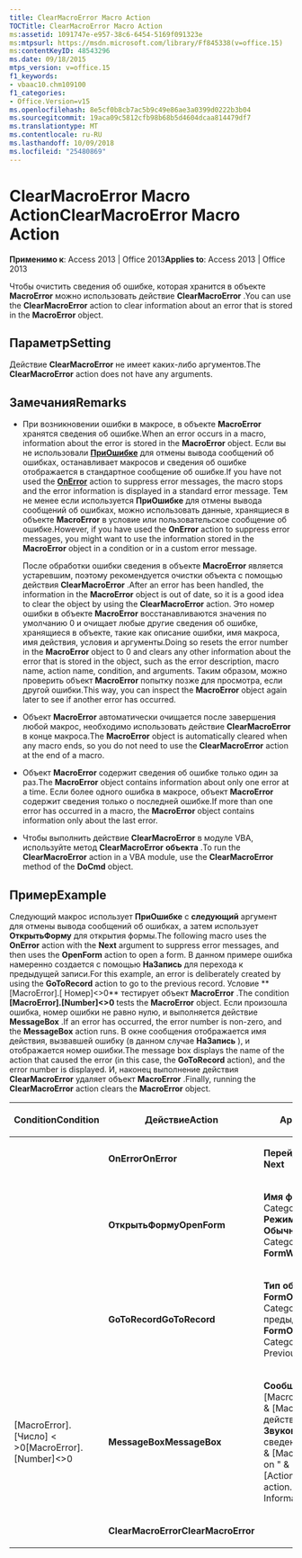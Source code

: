 ```yaml
---
title: ClearMacroError Macro Action
TOCTitle: ClearMacroError Macro Action
ms:assetid: 1091747e-e957-38c6-6454-5169f091323e
ms:mtpsurl: https://msdn.microsoft.com/library/Ff845338(v=office.15)
ms:contentKeyID: 48543296
ms.date: 09/18/2015
mtps_version: v=office.15
f1_keywords:
- vbaac10.chm109100
f1_categories:
- Office.Version=v15
ms.openlocfilehash: 8e5cf0b8cb7ac5b9c49e86ae3a0399d0222b3b04
ms.sourcegitcommit: 19aca09c5812cfb98b68b5d4604dcaa814479df7
ms.translationtype: MT
ms.contentlocale: ru-RU
ms.lasthandoff: 10/09/2018
ms.locfileid: "25480869"
---
```

# <a name="clearmacroerror-macro-action"></a><span data-ttu-id="734ce-102">ClearMacroError Macro Action</span><span class="sxs-lookup"><span data-stu-id="734ce-102">ClearMacroError Macro Action</span></span>


<span data-ttu-id="734ce-103">**Применимо к**: Access 2013 | Office 2013</span><span class="sxs-lookup"><span data-stu-id="734ce-103">**Applies to**: Access 2013 | Office 2013</span></span>


<span data-ttu-id="734ce-104">Чтобы очистить сведения об ошибке, которая хранится в объекте **MacroError** можно использовать действие **ClearMacroError** .</span><span class="sxs-lookup"><span data-stu-id="734ce-104">You can use the **ClearMacroError** action to clear information about an error that is stored in the **MacroError** object.</span></span>

## <a name="setting"></a><span data-ttu-id="734ce-105">Параметр</span><span class="sxs-lookup"><span data-stu-id="734ce-105">Setting</span></span>

<span data-ttu-id="734ce-106">Действие **ClearMacroError** не имеет каких-либо аргументов.</span><span class="sxs-lookup"><span data-stu-id="734ce-106">The **ClearMacroError** action does not have any arguments.</span></span>

## <a name="remarks"></a><span data-ttu-id="734ce-107">Замечания</span><span class="sxs-lookup"><span data-stu-id="734ce-107">Remarks</span></span>

  - <span data-ttu-id="734ce-108">При возникновении ошибки в макросе, в объекте **MacroError** хранятся сведения об ошибке.</span><span class="sxs-lookup"><span data-stu-id="734ce-108">When an error occurs in a macro, information about the error is stored in the **MacroError** object.</span></span> <span data-ttu-id="734ce-109">Если вы не использовали **[ПриОшибке](onerror-macro-action.md)** для отмены вывода сообщений об ошибках, останавливает макросов и сведения об ошибке отображается в стандартное сообщение об ошибке.</span><span class="sxs-lookup"><span data-stu-id="734ce-109">If you have not used the **[OnError](onerror-macro-action.md)** action to suppress error messages, the macro stops and the error information is displayed in a standard error message.</span></span> <span data-ttu-id="734ce-110">Тем не менее если используется **ПриОшибке** для отмены вывода сообщений об ошибках, можно использовать данные, хранящиеся в объекте **MacroError** в условие или пользовательское сообщение об ошибке.</span><span class="sxs-lookup"><span data-stu-id="734ce-110">However, if you have used the **OnError** action to suppress error messages, you might want to use the information stored in the **MacroError** object in a condition or in a custom error message.</span></span>
    
    <span data-ttu-id="734ce-111">После обработки ошибки сведения в объекте **MacroError** является устаревшим, поэтому рекомендуется очистки объекта с помощью действия **ClearMacroError** .</span><span class="sxs-lookup"><span data-stu-id="734ce-111">After an error has been handled, the information in the **MacroError** object is out of date, so it is a good idea to clear the object by using the **ClearMacroError** action.</span></span> <span data-ttu-id="734ce-112">Это номер ошибки в объекте **MacroError** восстанавливаются значения по умолчанию 0 и очищает любые другие сведения об ошибке, хранящиеся в объекте, такие как описание ошибки, имя макроса, имя действия, условия и аргументы.</span><span class="sxs-lookup"><span data-stu-id="734ce-112">Doing so resets the error number in the **MacroError** object to 0 and clears any other information about the error that is stored in the object, such as the error description, macro name, action name, condition, and arguments.</span></span> <span data-ttu-id="734ce-113">Таким образом, можно проверить объект **MacroError** попытку позже для просмотра, если другой ошибки.</span><span class="sxs-lookup"><span data-stu-id="734ce-113">This way, you can inspect the **MacroError** object again later to see if another error has occurred.</span></span>

  - <span data-ttu-id="734ce-114">Объект **MacroError** автоматически очищается после завершения любой макрос, необходимо использовать действие **ClearMacroError** в конце макроса.</span><span class="sxs-lookup"><span data-stu-id="734ce-114">The **MacroError** object is automatically cleared when any macro ends, so you do not need to use the **ClearMacroError** action at the end of a macro.</span></span>

  - <span data-ttu-id="734ce-115">Объект **MacroError** содержит сведения об ошибке только один за раз.</span><span class="sxs-lookup"><span data-stu-id="734ce-115">The **MacroError** object contains information about only one error at a time.</span></span> <span data-ttu-id="734ce-116">Если более одного ошибка в макросе, объект **MacroError** содержит сведения только о последней ошибке.</span><span class="sxs-lookup"><span data-stu-id="734ce-116">If more than one error has occurred in a macro, the **MacroError** object contains information only about the last error.</span></span>

  - <span data-ttu-id="734ce-117">Чтобы выполнить действие **ClearMacroError** в модуле VBA, используйте метод **ClearMacroError** **объекта** .</span><span class="sxs-lookup"><span data-stu-id="734ce-117">To run the **ClearMacroError** action in a VBA module, use the **ClearMacroError** method of the **DoCmd** object.</span></span>

## <a name="example"></a><span data-ttu-id="734ce-118">Пример</span><span class="sxs-lookup"><span data-stu-id="734ce-118">Example</span></span>

<span data-ttu-id="734ce-119">Следующий макрос использует **ПриОшибке** с **следующий** аргумент для отмены вывода сообщений об ошибках, а затем использует **ОткрытьФорму** для открытия формы.</span><span class="sxs-lookup"><span data-stu-id="734ce-119">The following macro uses the **OnError** action with the **Next** argument to suppress error messages, and then uses the **OpenForm** action to open a form.</span></span> <span data-ttu-id="734ce-120">В данном примере ошибка намеренно создается с помощью **НаЗапись** для перехода к предыдущей записи.</span><span class="sxs-lookup"><span data-stu-id="734ce-120">For this example, an error is deliberately created by using the **GoToRecord** action to go to the previous record.</span></span> <span data-ttu-id="734ce-121">Условие \*\* \[MacroError\].\[ Номер\]\<\>0\*\* тестирует объект **MacroError** .</span><span class="sxs-lookup"><span data-stu-id="734ce-121">The condition **\[MacroError\].\[Number\]\<\>0** tests the **MacroError** object.</span></span> <span data-ttu-id="734ce-122">Если произошла ошибка, номер ошибки не равно нулю, и выполняется действие **MessageBox** .</span><span class="sxs-lookup"><span data-stu-id="734ce-122">If an error has occurred, the error number is non-zero, and the **MessageBox** action runs.</span></span> <span data-ttu-id="734ce-123">В окне сообщения отображается имя действия, вызвавшей ошибку (в данном случае **НаЗапись** ), и отображается номер ошибки.</span><span class="sxs-lookup"><span data-stu-id="734ce-123">The message box displays the name of the action that caused the error (in this case, the **GoToRecord** action), and the error number is displayed.</span></span> <span data-ttu-id="734ce-124">И, наконец выполнение действия **ClearMacroError** удаляет объект **MacroError** .</span><span class="sxs-lookup"><span data-stu-id="734ce-124">Finally, running the **ClearMacroError** action clears the **MacroError** object.</span></span>

<table>
<colgroup>
<col style="width: 33%" />
<col style="width: 33%" />
<col style="width: 33%" />
</colgroup>
<thead>
<tr class="header">
<th><p><span data-ttu-id="734ce-125">Condition</span><span class="sxs-lookup"><span data-stu-id="734ce-125">Condition</span></span></p></th>
<th><p><span data-ttu-id="734ce-126">Действие</span><span class="sxs-lookup"><span data-stu-id="734ce-126">Action</span></span></p></th>
<th><p><span data-ttu-id="734ce-127">Аргументы</span><span class="sxs-lookup"><span data-stu-id="734ce-127">Arguments</span></span></p></th>
</tr>
</thead>
<tbody>
<tr class="odd">
<td><p></p></td>
<td><p><span data-ttu-id="734ce-128"><strong>OnError</strong></span><span class="sxs-lookup"><span data-stu-id="734ce-128"><strong>OnError</strong></span></span></p></td>
<td><p><span data-ttu-id="734ce-129"><strong>Перейдите к</strong>: <strong>Далее</strong></span><span class="sxs-lookup"><span data-stu-id="734ce-129"><strong>Go to</strong>: <strong>Next</strong></span></span></p></td>
</tr>
<tr class="even">
<td><p></p></td>
<td><p><span data-ttu-id="734ce-130"><strong>ОткрытьФорму</strong></span><span class="sxs-lookup"><span data-stu-id="734ce-130"><strong>OpenForm</strong></span></span></p></td>
<td><p><span data-ttu-id="734ce-131"><strong>Имя формы</strong>: CategoryForm<strong>представление</strong>: <strong>Режим FormWindow</strong>: <strong>Обычный</strong></span><span class="sxs-lookup"><span data-stu-id="734ce-131"><strong>Form Name</strong>: CategoryForm<strong>View</strong>: <strong>FormWindow Mode</strong>: <strong>Normal</strong></span></span></p></td>
</tr>
<tr class="odd">
<td><p></p></td>
<td><p><span data-ttu-id="734ce-132"><strong>GoToRecord</strong></span><span class="sxs-lookup"><span data-stu-id="734ce-132"><strong>GoToRecord</strong></span></span></p></td>
<td><p><span data-ttu-id="734ce-133"><strong>Тип объекта</strong>: <strong>Имя FormObject</strong>: CategoryForm<strong>запись</strong>: предыдущей</span><span class="sxs-lookup"><span data-stu-id="734ce-133"><strong>Object Type</strong>: <strong>FormObject Name</strong>: CategoryForm<strong>Record</strong>: Previous</span></span></p></td>
</tr>
<tr class="even">
<td><p><span data-ttu-id="734ce-134">[MacroError]. [Число] &lt; &gt;0</span><span class="sxs-lookup"><span data-stu-id="734ce-134">[MacroError].[Number]&lt;&gt;0</span></span></p></td>
<td><p><span data-ttu-id="734ce-135"><strong>MessageBox</strong></span><span class="sxs-lookup"><span data-stu-id="734ce-135"><strong>MessageBox</strong></span></span></p></td>
<td><p><span data-ttu-id="734ce-136"><strong>Сообщение</strong>: =&quot;ошибка # &quot; &amp; [MacroError]. [Число] &amp; &quot; на &quot; &amp; [MacroError]. [Имя действия] &amp; &quot; действие. &quot; <strong>Звуковые сигналы</strong>: <strong>YesType</strong>: сведения</span><span class="sxs-lookup"><span data-stu-id="734ce-136"><strong>Message</strong>: =&quot;Error # &quot; &amp; [MacroError].[Number] &amp; &quot; on &quot; &amp; [MacroError].[ActionName] &amp; &quot; action.&quot;<strong>Beep</strong>: <strong>YesType</strong>: Information</span></span></p></td>
</tr>
<tr class="odd">
<td><p></p></td>
<td><p><span data-ttu-id="734ce-137"><strong>ClearMacroError</strong></span><span class="sxs-lookup"><span data-stu-id="734ce-137"><strong>ClearMacroError</strong></span></span></p></td>
<td><p></p></td>
</tr>
</tbody>
</table>

